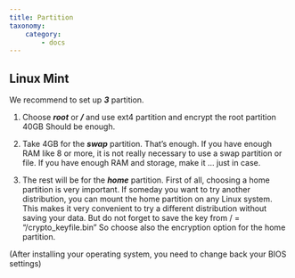 ```yaml
---
title: Partition
taxonomy:
    category:
        - docs
---
```


## Linux Mint
We recommend to set up **_3_** partition.

1. Choose **_root_** or **_/_** and use ext4 partition and encrypt the root partition 40GB Should be enough.

2. Take 4GB for the **_swap_** partition. That’s enough. If you have enough RAM like 8 or more, it is not really necessary to use a swap partition or file. If you have enough RAM and storage, make it ... just in case.

3. The rest will be for the **_home_** partition. First of all, choosing a home partition is very important. If someday you want to try another distribution, you can mount the home partition on any Linux system.
This makes it very convenient to try a different distribution without saving your data. But do not forget to save the key from / = “/crypto_keyfile.bin”
So choose also the encryption option for the home partition.

(After installing your operating system, you need to change back your BIOS settings)